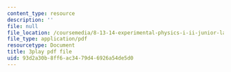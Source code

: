 ```yaml
---
content_type: resource
description: ''
file: null
file_location: /coursemedia/8-13-14-experimental-physics-i-ii-junior-lab-fall-2016-spring-2017/93d2a30b8ff6ac3479d46926a54de5d0_XLuIf68TJBI.pdf
file_type: application/pdf
resourcetype: Document
title: 3play pdf file
uid: 93d2a30b-8ff6-ac34-79d4-6926a54de5d0
---
```

